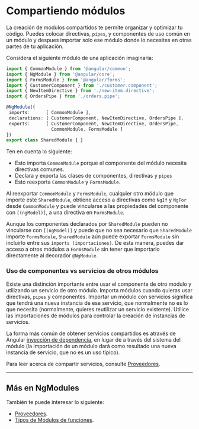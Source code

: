 # Compartiendo módulos

La creación de módulos compartidos te permite organizar y optimizar tu código. Puedes colocar directivas, `pipes`, y componentes de uso común en un módulo y despues importar solo ese módulo donde lo necesites en otras partes de tu aplicación.

Considera el siguiente módulo de una aplicación imaginaria:


```typescript
import { CommonModule } from '@angular/common';
import { NgModule } from '@angular/core';
import { FormsModule } from '@angular/forms';
import { CustomerComponent } from './customer.component';
import { NewItemDirective } from './new-item.directive';
import { OrdersPipe } from './orders.pipe';

@NgModule({
 imports:      [ CommonModule ],
 declarations: [ CustomerComponent, NewItemDirective, OrdersPipe ],
 exports:      [ CustomerComponent, NewItemDirective, OrdersPipe,
                 CommonModule, FormsModule ]
})
export class SharedModule { }
```

Ten en cuenta lo siguiente:

* Esto importa `CommonModule` porque el componente del módulo necesita directivas comunes.
* Declara y exporta las clases de componentes, directivas y `pipes`
* Esto reexporta `CommonModule` y `FormsModule`.

Al reexportar `CommonModule` y `FormsModule`, cualquier otro módulo que importe este 
`SharedModule`, obtiene acceso a directivas como `NgIf` y `NgFor` desde `CommonModule`
y puede vincularse a las propiedades del componente con `[(ngModel)]`, a una directiva en `FormsModule`.

Aunque los componentes declarados por `SharedModule` pueden no vincularse con `[(ngModel)]` y puede que no sea necesario que `SharedModule` importe `FormsModule`, `SharedModule` aún puede exportar 
`FormsModule` sin incluirlo entre sus `imports (importaciones)`. De esta manera, puedes  dar acceso a otros módulos a  `FormsModule` sin tener que importarlo directamente al decorador `@NgModule`.

### Uso de componentes vs servicios de otros módulos

Existe una distinción importante entre usar el componente de otro módulo y utilizando un servicio de otro módulo. Importa módulos cuando quieras usar directivas, `pipes` y componentes. Importar un módulo con servicios significa que tendrá una nueva instancia de ese servicio, que normalmente no es lo que necesita (normalmente, quieres reutilizar un servicio existente). Utilice las importaciones de módulos para controlar la creación de instancias de servicios.

La forma más común de obtener servicios compartidos es através de Angular
[inyección de dependencia](guide/dependency-injection), en lugar de a través del sistema del módulo (la importación de un módulo dará como resultado una nueva instancia de servicio, que no es un uso típico).

Para leer acerca de compartir servicios, consulte [Proveedores](guide/providers).


<hr />

## Más en NgModules

También te puede interesar lo siguiente:
* [Proveedores](guide/providers).
* [Tipos de Módulos de funciones](guide/module-types).
